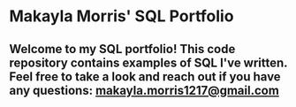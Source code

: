 # Makayla Morris' SQL Portfolio

## Welcome to my SQL portfolio! This code repository contains examples of SQL I've written. Feel free to take a look and reach out if you have any questions: makayla.morris1217@gmail.com

